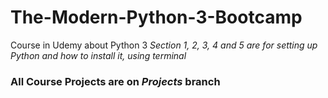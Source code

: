# **The-Modern-Python-3-Bootcamp**
 Course in Udemy about Python 3
 *Section 1, 2, 3, 4 and 5 are for setting up Python and how to install it, using terminal*

### All Course Projects are on *Projects* branch
